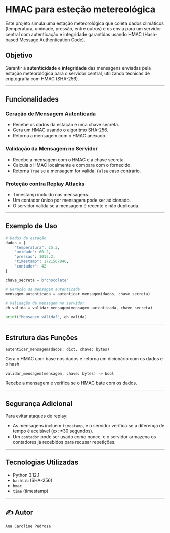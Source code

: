 # HMAC para esteção metereológica

Este projeto simula uma estação meteorológica que coleta dados climáticos (temperatura, umidade, pressão, entre outros) e os envia para um servidor central com autenticação e integridade garantidas usando HMAC (Hash-based Message Authentication Code).

## Objetivo

Garantir a **autenticidade** e **integridade** das mensagens enviadas pela estação meteorológica para o servidor central, utilizando técnicas de criptografia com HMAC (SHA-256).

---

## Funcionalidades

### Geração de Mensagem Autenticada

* Recebe os dados da estação e uma chave secreta.
* Gera um HMAC usando o algoritmo SHA-256.
* Retorna a mensagem com o HMAC anexado.

### Validação da Mensagem no Servidor

* Recebe a mensagem com o HMAC e a chave secreta.
* Calcula o HMAC localmente e compara com o fornecido.
* Retorna `True` se a mensagem for válida, `False` caso contrário.

### Proteção contra Replay Attacks

* Timestamp incluído nas mensagens.
* Um contador único por mensagem pode ser adicionado.
* O servidor valida se a mensagem é recente e não duplicada.

---

## Exemplo de Uso

```python
# Dados da estação 
dados = {
    "temperatura": 25.3,
    "umidade": 60.2,
    "pressao": 1013.2,
    "timestamp": 1721567840,
    "contador": 42
}

chave_secreta = b"chocolate"

# Geração da mensagem autenticada
mensagem_autenticada = autenticar_mensagem(dados, chave_secreta)

# Validação da mensagem no servidor
eh_valida = validar_mensagem(mensagem_autenticada, chave_secreta)

print("Mensagem válida?", eh_valida)
```

---

## Estrutura das Funções

`autenticar_mensagem(dados: dict, chave: bytes) `

Gera o HMAC com base nos dados e retorna um dicionário com os dados e o hash.

`validar_mensagem(mensagem, chave: bytes) -> bool`

Recebe a mensagem e verifica se o HMAC bate com os dados.

---

## Segurança Adicional

Para evitar ataques de replay:

* As mensagens incluem `timestamp`, e o servidor verifica se a diferença de tempo é aceitável (ex: ±30 segundos).
* Um `contador` pode ser usado como nonce, e o servidor armazena os contadores já recebidos para recusar repetições.

---

## Tecnologias Utilizadas

* Python 3.12.1
* `hashlib` (SHA-256)
* `hmac`
* `time` (timestamp)

---

## ✍️ Autor
    Ana Caroline Pedrosa

